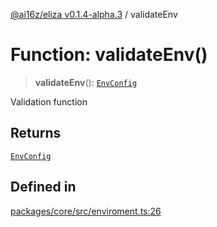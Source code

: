 [@ai16z/eliza v0.1.4-alpha.3](../index.md) / validateEnv

# Function: validateEnv()

> **validateEnv**(): [`EnvConfig`](../type-aliases/EnvConfig.md)

Validation function

## Returns

[`EnvConfig`](../type-aliases/EnvConfig.md)

## Defined in

[packages/core/src/enviroment.ts:26](https://github.com/Jashiel-Star/ai-agent-elizafw/blob/main/packages/core/src/enviroment.ts#L26)
